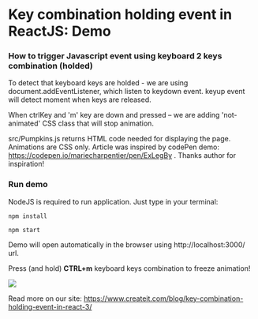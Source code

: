 # Key combination holding event in ReactJS: Demo
### How to trigger Javascript event using keyboard 2 keys combination (holded)

To detect that keyboard keys are holded - we are using document.addEventListener, which listen to keydown event. keyup event will detect moment when keys are released. 

When ctrlKey and 'm' key are down and pressed – we are adding 'not-animated' CSS class that will stop animation. 

src/Pumpkins.js returns HTML code needed for displaying the page. Animations are CSS only. Article was inspired by codePen demo: https://codepen.io/mariecharpentier/pen/ExLegBy . Thanks author for inspiration!

### Run demo
NodeJS is required to run application. Just type in your terminal:

`npm install`

`npm start`

Demo will open automatically in the browser using http://localhost:3000/ url.

Press (and hold) **CTRL+m** keyboard keys combination to freeze animation!

![](https://github.com/createit-dev/141-key-combination-keydown-keyup-in-react/blob/main/public/images/react-key-combinations-hold.gif)

Read more on our site: https://www.createit.com/blog/key-combination-holding-event-in-react-3/

